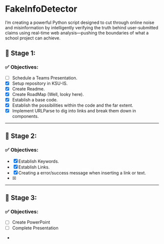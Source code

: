 # FakeInfoDetector
I’m creating a powerful Python script designed to cut through online noise and misinformation by intelligently verifying the truth behind user-submitted claims using real-time web analysis—pushing the boundaries of what a school project can achieve.

## 🚀 Stage 1:
### ✅ Objectives:
- [ ] Schedule a Teams Presentation.
- [X] Setup repository in KSU-IS.
- [X] Create Readme.
- [X] Create RoadMap (Well, looky here).
- [X] Establish a base code.
- [X] Establish the possibilities within the code and the far extent.
- [X] Implement URLParse to dig into links and break them down in components.

---

## 🧱 Stage 2:
### ✅ Objectives:
- [X] Establish Keywords.
- [X] Establish Links.
- [X] Creating a error/success message when inserting a link or text.
- [X] 
---

## 🚢 Stage 3:
### ✅ Objectives:
- [ ] Create PowerPoint
- [ ] Complete Presentation
- 
